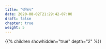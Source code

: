 ```yaml
---
title: "परिचयः"
date: 2020-08-02T21:29:42-07:00
draft: false
chapter: true
weight: 5
---
```




{{% children showhidden="true" depth="2" %}}